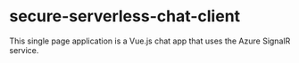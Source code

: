 # secure-serverless-chat-client

This single page application is a Vue.js chat app that uses the Azure SignalR service.
